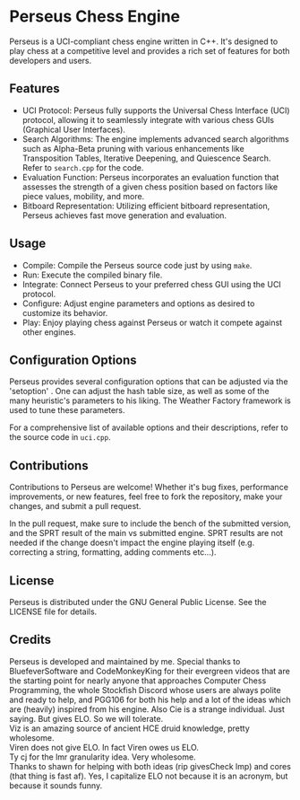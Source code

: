 # Perseus Chess Engine

Perseus is a UCI-compliant chess engine written in C++. It's designed to play chess at a competitive level and provides a rich set of features for both developers and users.

## Features

- UCI Protocol: Perseus fully supports the Universal Chess Interface (UCI) protocol, allowing it to seamlessly integrate with various chess GUIs (Graphical User Interfaces).
- Search Algorithms: The engine implements advanced search algorithms such as Alpha-Beta pruning with various enhancements like Transposition Tables, Iterative Deepening, and Quiescence Search. Refer to `search.cpp` for the code.
- Evaluation Function: Perseus incorporates an evaluation function that assesses the strength of a given chess position based on factors like piece values, mobility, and more.
- Bitboard Representation: Utilizing efficient bitboard representation, Perseus achieves fast move generation and evaluation.

## Usage

- Compile: Compile the Perseus source code just by using `make`.
- Run: Execute the compiled binary file.
- Integrate: Connect Perseus to your preferred chess GUI using the UCI protocol.
- Configure: Adjust engine parameters and options as desired to customize its behavior.
- Play: Enjoy playing chess against Perseus or watch it compete against other engines.

## Configuration Options

Perseus provides several configuration options that can be adjusted via the 'setoption' . One can adjust the hash table size, as well as some of the many heuristic's parameters to his liking. The Weather Factory framework is used to tune these parameters.

For a comprehensive list of available options and their descriptions, refer to the source code in `uci.cpp`.

## Contributions

Contributions to Perseus are welcome! Whether it's bug fixes, performance improvements, or new features, feel free to fork the repository, make your changes, and submit a pull request.

In the pull request, make sure to include the bench of the submitted version, and the SPRT result of the main vs submitted engine. SPRT results are not needed if the change doesn't impact the engine playing itself (e.g. correcting a string, formatting, adding comments etc...).

## License

Perseus is distributed under the GNU General Public License. See the LICENSE file for details.

## Credits

Perseus is developed and maintained by me. Special thanks to BluefeverSoftware and CodeMonkeyKing for their evergreen videos that are the starting point for nearly anyone that approaches Computer Chess Programming, the whole Stockfish Discord whose users are always polite and ready to help, and PGG106 for both his help and a lot of the ideas which are (heavily) inspired from his engine. 
Also Cie is a strange individual. Just saying. But gives ELO. So we will tolerate.  
Viz is an amazing source of ancient HCE druid knowledge, pretty wholesome.  
Viren does not give ELO. In fact Viren owes us ELO.  
Ty cj for the lmr granularity idea. Very wholesome.  
Thanks to shawn for helping with both ideas (rip givesCheck lmp) and cores (that thing is fast af).
Yes, I capitalize ELO not because it is an acronym, but because it sounds funny.  
